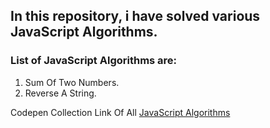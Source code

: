 ## In this repository, i have solved various JavaScript Algorithms.

### List of JavaScript Algorithms are:

1. Sum Of Two Numbers.
1. Reverse A String.

Codepen Collection Link Of All [JavaScript Algorithms](https://codepen.io/collection/nkwMPb/)